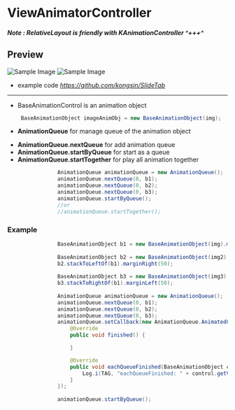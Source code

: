 # ViewAnimatorController

##### Note : RelativeLayout is friendly with KAnimationController ^+++^

## Preview

![Sample Image](https://github.com/kongsin/SlideTab/blob/master/preview.gif)
![Sample Image](https://github.com/kongsin/ViewAnimatorController/blob/master/videotogif_2017.03.19_04.04.53.gif)

- example code
_https://github.com/kongsin/SlideTab_

------

* BaseAnimationControl is an animation object
    ```JAVA
     BaseAnimationObject imageAnimObj = new BaseAnimationObject(img);
    ```
* **AnimationQueue** for manage queue of the animation object
- **AnimationQueue.nextQueue** for add animation queue
- **AnimationQueue.startByQueue** for start as a queue
- **AnimationQueue.startTogether** for play all animation together

```JAVA
                AnimationQueue animationQueue = new AnimationQueue();
                animationQueue.nextQueue(0, b1);                
                animationQueue.nextQueue(0, b2);
                animationQueue.nextQueue(0, b3);
                animationQueue.startByQueue();
                //or
                //animationQueue.startTogether();
```

### Example
```JAVA
                BaseAnimationObject b1 = new BaseAnimationObject(img).moveToCenterVertical(main).moveToCenterHorizontal(main);
                
                BaseAnimationObject b2 = new BaseAnimationObject(img2);
                b2.stackToLeftOf(b1).marginRight(50);
                
                BaseAnimationObject b3 = new BaseAnimationObject(img3);
                b3.stackToRightOf(b1).marginLeft(50);
                
                AnimationQueue animationQueue = new AnimationQueue();
                animationQueue.nextQueue(0, b1);                
                animationQueue.nextQueue(0, b2);
                animationQueue.nextQueue(0, b3);
                animationQueue.setCallback(new AnimationQueue.AnimatedCallback() {
                    @Override
                    public void finished() {

                    }

                    @Override
                    public void eachQueueFinished(BaseAnimationObject control) {
                        Log.i(TAG, "eachQueueFinished: " + control.getView().getId());
                    }
                });
                
                animationQueue.startByQueue();
```
